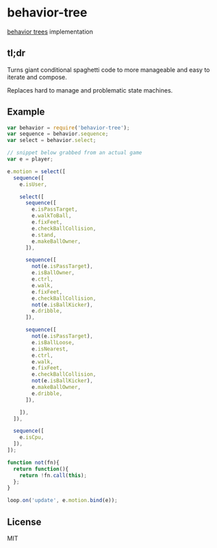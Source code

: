 
# behavior-tree

[behavior trees](http://www.altdevblogaday.com/2011/02/24/introduction-to-behavior-trees/) implementation

## tl;dr

Turns giant conditional spaghetti code to more
manageable and easy to iterate and compose.

Replaces hard to manage and problematic state machines.

## Example

```js
var behavior = require('behavior-tree');
var sequence = behavior.sequence;
var select = behavior.select;

// snippet below grabbed from an actual game
var e = player;

e.motion = select([
  sequence([
    e.isUser,

    select([
      sequence([
        e.isPassTarget,
        e.walkToBall,
        e.fixFeet,
        e.checkBallCollision,
        e.stand,
        e.makeBallOwner,
      ]),

      sequence([
        not(e.isPassTarget),
        e.isBallOwner,
        e.ctrl,
        e.walk,
        e.fixFeet,
        e.checkBallCollision,
        not(e.isBallKicker),
        e.dribble,
      ]),

      sequence([
        not(e.isPassTarget),
        e.isBallLoose,
        e.isNearest,
        e.ctrl,
        e.walk,
        e.fixFeet,
        e.checkBallCollision,
        not(e.isBallKicker),
        e.makeBallOwner,
        e.dribble,
      ]),

    ]),
  ]),

  sequence([
    e.isCpu,
  ]),
]);

function not(fn){
  return function(){
    return !fn.call(this);
  };
}

loop.on('update', e.motion.bind(e));
```

## License

MIT
